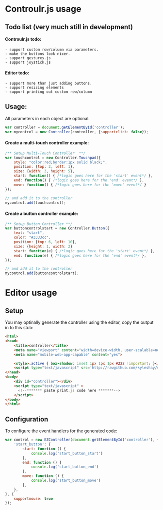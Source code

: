 Controulr.js usage
=========

## Todo list (very much still in development)
#### Controulr.js todo:
	- support custom row/column via parameters.
	- make the buttons look nicer.
	- support gestures.js
	- support joystick.js
	
#### Editor todo:	
	- support more than just adding buttons.
	- support resizing elements
	- support printing out custom row/column

## Usage:
All parameters in each object are optional.
```javascript
var controller = document.getElementById('controller');
var mycontrol = new Controller(controller, {supportclick: false});
```

#### Create a multi-touch controller example:
```javascript
/** Setup Multi-Touch Controller  **/
var touchcontrol = new Controller.Touchpad({
	style: "color:red;border:1px solid black;",
	position: {top: 2, left: 1},
	size: {width: 3, height: 5},
	start: function() { /*logic goes here for the 'start' event*/ },
	end: function() { /*logic goes here for the 'end' event*/ },
	move: function() { /*logic goes here for the 'move' event*/ }
});

// and add it to the controller
mycontrol.add(touchcontrol);
```

#### Create a button controller example:
```javascript
/** Setup Button Controller **/
var buttoncontrolstart = new Controller.Button({
	text: "start",
	color: "#3333cc",
	position: {top: 6, left: 10},
	size: {height: 1, width: 2}
	start: function(e) { /*logic goes here for the 'start' event*/ },
	end: function(e) { /*logic goes here for the 'end' event*/ },
});

// and add it to the controller
mycontrol.add(buttoncontrolstart);
```

Editor usage
========

## Setup
You may optinally generate the controller using the editor, copy the output in to this stub:
```html
<html>
<head>
	<title>controller</title>
	<meta name="viewport" content="width=device-width, user-scalable=no">
	<meta name="mobile-web-app-capable" content="yes">

	<style>.active { box-shadow: inset 1px 1px 1px #222 !important; }</style>
	<script type="text/javascript" src='http://rawgithub.com/kyleshay/controulr/master/controul.min.js'></script>
</head>
<body>
	<div id="controller"></div>
	<script type="text/javascript" >
	  <!--******* paste print.js code here *******-->
	</script>
</body>
</html>
```

## Configuration
To configure the event handlers for the generated code:
```javascript
var control = new EZController(document.getElementById('controller'), {
    'start_button': {
        start: function () {
            console.log('start_button_start')
        },
        end: function () {
            console.log('start_button_end')
        },
        move: function () {
            console.log('start_button_move')
        },
    },
}, {
    supportmouse: true
});
```
